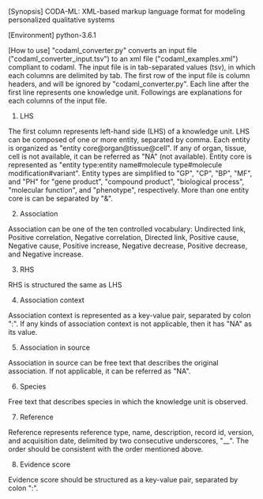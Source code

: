 [Synopsis]
CODA-ML: XML-based markup language format for modeling personalized qualitative systems

[Environment]
 python-3.6.1

[How to use]
"codaml_converter.py" converts an input file ("codaml_converter_input.tsv") to an xml file ("codaml_examples.xml") compliant to codaml.
The input file is in tab-separated values (tsv), in which each columns are delimited by tab.
The first row of the input file is column headers, and will be ignored by "codaml_converter.py".
Each line after the first line represents one knowledge unit.
Followings are explanations for each columns of the input file.

1. LHS

The first column represents left-hand side (LHS) of a knowledge unit.
LHS can be composed of one or more entity, separated by comma.
Each entity is organized as "entity core@organ@tissue@cell".
If any of organ, tissue, cell is not available, it can be referred as "NA" (not available).
Entity core is represented as "entity type:entity name#molecule type#molecule modification#variant".
Entity types are simplified to "GP", "CP", "BP", "MF", and "PH" for "gene product", "compound product", "biological process", "molecular function",
and "phenotype", respectively.
More than one entity core is can be separated by "&".

2. Association

Association can be one of the ten controlled vocabulary: Undirected link, Positive correlation, Negative correlation, Directed link, Positive cause,
Negative cause, Positive increase, Negative decrease, Positive decrease, and Negative increase.

3. RHS

RHS is structured the same as LHS

4. Association context

Association context is represented as a key-value pair, separated by colon ":".
If any kinds of association context is not applicable, then it has "NA" as its value.

5. Association in source

Association in source can be free text that describes the original association.
If not applicable, it can be referred as "NA".

6. Species

Free text that describes species in which the knowledge unit is observed.

7. Reference

Reference represents reference type, name, description, record id, version, and acquisition date, delimited by two consecutive underscores, "__".
The order should be consistent with the order mentioned above.

8. Evidence score

Evidence score should be structured as a key-value pair, separated by colon ":".
